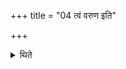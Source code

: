 +++
title = "04 त्वं वरुण इति"

+++

<details><summary>थिते</summary>

त्वं वरुण इति वसिष्ठराजन्यानां परिधानीया ४
</details>
